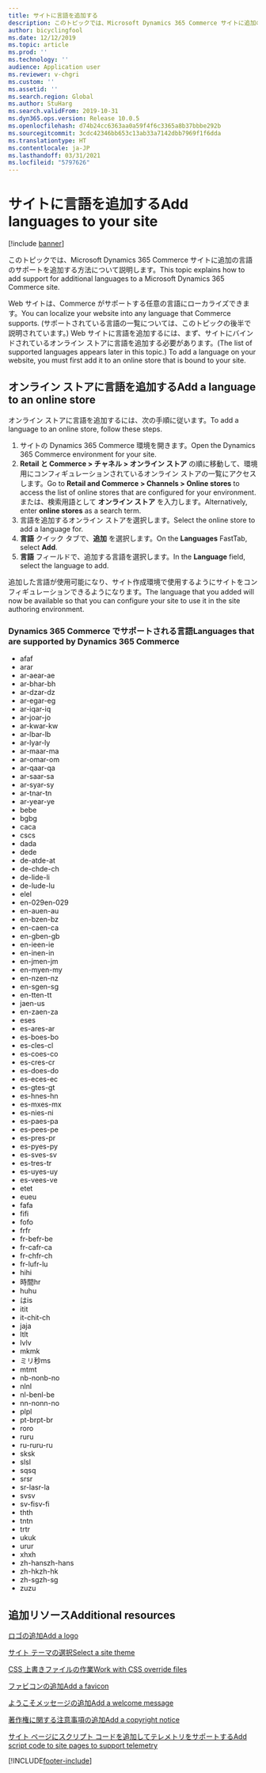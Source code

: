 ```yaml
---
title: サイトに言語を追加する
description: このトピックでは、Microsoft Dynamics 365 Commerce サイトに追加の言語のサポートを追加する方法について説明します。
author: bicyclingfool
ms.date: 12/12/2019
ms.topic: article
ms.prod: ''
ms.technology: ''
audience: Application user
ms.reviewer: v-chgri
ms.custom: ''
ms.assetid: ''
ms.search.region: Global
ms.author: StuHarg
ms.search.validFrom: 2019-10-31
ms.dyn365.ops.version: Release 10.0.5
ms.openlocfilehash: d74b24cc6363aa0a59f4f6c3365a8b37bbbe292b
ms.sourcegitcommit: 3cdc42346bb653c13ab33a7142dbb7969f1f6dda
ms.translationtype: HT
ms.contentlocale: ja-JP
ms.lasthandoff: 03/31/2021
ms.locfileid: "5797626"
---
```

# <a name="add-languages-to-your-site"></a><span data-ttu-id="8acb0-103">サイトに言語を追加する</span><span class="sxs-lookup"><span data-stu-id="8acb0-103">Add languages to your site</span></span>

[!include [banner](includes/banner.md)]

<span data-ttu-id="8acb0-104">このトピックでは、Microsoft Dynamics 365 Commerce サイトに追加の言語のサポートを追加する方法について説明します。</span><span class="sxs-lookup"><span data-stu-id="8acb0-104">This topic explains how to add support for additional languages to a Microsoft Dynamics 365 Commerce site.</span></span>

<span data-ttu-id="8acb0-105">Web サイトは、Commerce がサポートする任意の言語にローカライズできます。</span><span class="sxs-lookup"><span data-stu-id="8acb0-105">You can localize your website into any language that Commerce supports.</span></span> <span data-ttu-id="8acb0-106">(サポートされている言語の一覧については、このトピックの後半で説明されています。) Web サイトに言語を追加するには、まず、サイトにバインドされているオンライン ストアに言語を追加する必要があります。</span><span class="sxs-lookup"><span data-stu-id="8acb0-106">(The list of supported languages appears later in this topic.) To add a language on your website, you must first add it to an online store that is bound to your site.</span></span>

## <a name="add-a-language-to-an-online-store"></a><span data-ttu-id="8acb0-107">オンライン ストアに言語を追加する</span><span class="sxs-lookup"><span data-stu-id="8acb0-107">Add a language to an online store</span></span>

<span data-ttu-id="8acb0-108">オンライン ストアに言語を追加するには、次の手順に従います。</span><span class="sxs-lookup"><span data-stu-id="8acb0-108">To add a language to an online store, follow these steps.</span></span>

1. <span data-ttu-id="8acb0-109">サイトの Dynamics 365 Commerce 環境を開きます。</span><span class="sxs-lookup"><span data-stu-id="8acb0-109">Open the Dynamics 365 Commerce environment for your site.</span></span>
1. <span data-ttu-id="8acb0-110">**Retail と Commerce \> チャネル \> オンライン ストア** の順に移動して、環境用にコンフィギュレーションされているオンライン ストアの一覧にアクセスします。</span><span class="sxs-lookup"><span data-stu-id="8acb0-110">Go to **Retail and Commerce \> Channels \> Online stores** to access the list of online stores that are configured for your environment.</span></span> <span data-ttu-id="8acb0-111">または、検索用語として **オンライン ストア** を入力します。</span><span class="sxs-lookup"><span data-stu-id="8acb0-111">Alternatively, enter **online stores** as a search term.</span></span>
1. <span data-ttu-id="8acb0-112">言語を追加するオンライン ストアを選択します。</span><span class="sxs-lookup"><span data-stu-id="8acb0-112">Select the online store to add a language for.</span></span>
1. <span data-ttu-id="8acb0-113">**言語** クイック タブで、**追加** を選択します。</span><span class="sxs-lookup"><span data-stu-id="8acb0-113">On the **Languages** FastTab, select **Add**.</span></span>
1. <span data-ttu-id="8acb0-114">**言語** フィールドで、追加する言語を選択します。</span><span class="sxs-lookup"><span data-stu-id="8acb0-114">In the **Language** field, select the language to add.</span></span>

<span data-ttu-id="8acb0-115">追加した言語が使用可能になり、サイト作成環境で使用するようにサイトをコンフィギュレーションできるようになります。</span><span class="sxs-lookup"><span data-stu-id="8acb0-115">The language that you added will now be available so that you can configure your site to use it in the site authoring environment.</span></span>

### <a name="languages-that-are-supported-by-dynamics-365-commerce"></a><span data-ttu-id="8acb0-116">Dynamics 365 Commerce でサポートされる言語</span><span class="sxs-lookup"><span data-stu-id="8acb0-116">Languages that are supported by Dynamics 365 Commerce</span></span>

- <span data-ttu-id="8acb0-117">af</span><span class="sxs-lookup"><span data-stu-id="8acb0-117">af</span></span>
- <span data-ttu-id="8acb0-118">ar</span><span class="sxs-lookup"><span data-stu-id="8acb0-118">ar</span></span>
- <span data-ttu-id="8acb0-119">ar-ae</span><span class="sxs-lookup"><span data-stu-id="8acb0-119">ar-ae</span></span>
- <span data-ttu-id="8acb0-120">ar-bh</span><span class="sxs-lookup"><span data-stu-id="8acb0-120">ar-bh</span></span>
- <span data-ttu-id="8acb0-121">ar-dz</span><span class="sxs-lookup"><span data-stu-id="8acb0-121">ar-dz</span></span>
- <span data-ttu-id="8acb0-122">ar-eg</span><span class="sxs-lookup"><span data-stu-id="8acb0-122">ar-eg</span></span>
- <span data-ttu-id="8acb0-123">ar-iq</span><span class="sxs-lookup"><span data-stu-id="8acb0-123">ar-iq</span></span>
- <span data-ttu-id="8acb0-124">ar-jo</span><span class="sxs-lookup"><span data-stu-id="8acb0-124">ar-jo</span></span>
- <span data-ttu-id="8acb0-125">ar-kw</span><span class="sxs-lookup"><span data-stu-id="8acb0-125">ar-kw</span></span>
- <span data-ttu-id="8acb0-126">ar-lb</span><span class="sxs-lookup"><span data-stu-id="8acb0-126">ar-lb</span></span>
- <span data-ttu-id="8acb0-127">ar-ly</span><span class="sxs-lookup"><span data-stu-id="8acb0-127">ar-ly</span></span>
- <span data-ttu-id="8acb0-128">ar-ma</span><span class="sxs-lookup"><span data-stu-id="8acb0-128">ar-ma</span></span>
- <span data-ttu-id="8acb0-129">ar-om</span><span class="sxs-lookup"><span data-stu-id="8acb0-129">ar-om</span></span>
- <span data-ttu-id="8acb0-130">ar-qa</span><span class="sxs-lookup"><span data-stu-id="8acb0-130">ar-qa</span></span>
- <span data-ttu-id="8acb0-131">ar-sa</span><span class="sxs-lookup"><span data-stu-id="8acb0-131">ar-sa</span></span>
- <span data-ttu-id="8acb0-132">ar-sy</span><span class="sxs-lookup"><span data-stu-id="8acb0-132">ar-sy</span></span>
- <span data-ttu-id="8acb0-133">ar-tn</span><span class="sxs-lookup"><span data-stu-id="8acb0-133">ar-tn</span></span>
- <span data-ttu-id="8acb0-134">ar-ye</span><span class="sxs-lookup"><span data-stu-id="8acb0-134">ar-ye</span></span>
- <span data-ttu-id="8acb0-135">be</span><span class="sxs-lookup"><span data-stu-id="8acb0-135">be</span></span>
- <span data-ttu-id="8acb0-136">bg</span><span class="sxs-lookup"><span data-stu-id="8acb0-136">bg</span></span>
- <span data-ttu-id="8acb0-137">ca</span><span class="sxs-lookup"><span data-stu-id="8acb0-137">ca</span></span>
- <span data-ttu-id="8acb0-138">cs</span><span class="sxs-lookup"><span data-stu-id="8acb0-138">cs</span></span>
- <span data-ttu-id="8acb0-139">da</span><span class="sxs-lookup"><span data-stu-id="8acb0-139">da</span></span>
- <span data-ttu-id="8acb0-140">de</span><span class="sxs-lookup"><span data-stu-id="8acb0-140">de</span></span>
- <span data-ttu-id="8acb0-141">de-at</span><span class="sxs-lookup"><span data-stu-id="8acb0-141">de-at</span></span>
- <span data-ttu-id="8acb0-142">de-ch</span><span class="sxs-lookup"><span data-stu-id="8acb0-142">de-ch</span></span>
- <span data-ttu-id="8acb0-143">de-li</span><span class="sxs-lookup"><span data-stu-id="8acb0-143">de-li</span></span>
- <span data-ttu-id="8acb0-144">de-lu</span><span class="sxs-lookup"><span data-stu-id="8acb0-144">de-lu</span></span>
- <span data-ttu-id="8acb0-145">el</span><span class="sxs-lookup"><span data-stu-id="8acb0-145">el</span></span>
- <span data-ttu-id="8acb0-146">en-029</span><span class="sxs-lookup"><span data-stu-id="8acb0-146">en-029</span></span>
- <span data-ttu-id="8acb0-147">en-au</span><span class="sxs-lookup"><span data-stu-id="8acb0-147">en-au</span></span>
- <span data-ttu-id="8acb0-148">en-bz</span><span class="sxs-lookup"><span data-stu-id="8acb0-148">en-bz</span></span>
- <span data-ttu-id="8acb0-149">en-ca</span><span class="sxs-lookup"><span data-stu-id="8acb0-149">en-ca</span></span>
- <span data-ttu-id="8acb0-150">en-gb</span><span class="sxs-lookup"><span data-stu-id="8acb0-150">en-gb</span></span>
- <span data-ttu-id="8acb0-151">en-ie</span><span class="sxs-lookup"><span data-stu-id="8acb0-151">en-ie</span></span>
- <span data-ttu-id="8acb0-152">en-in</span><span class="sxs-lookup"><span data-stu-id="8acb0-152">en-in</span></span>
- <span data-ttu-id="8acb0-153">en-jm</span><span class="sxs-lookup"><span data-stu-id="8acb0-153">en-jm</span></span>
- <span data-ttu-id="8acb0-154">en-my</span><span class="sxs-lookup"><span data-stu-id="8acb0-154">en-my</span></span>
- <span data-ttu-id="8acb0-155">en-nz</span><span class="sxs-lookup"><span data-stu-id="8acb0-155">en-nz</span></span>
- <span data-ttu-id="8acb0-156">en-sg</span><span class="sxs-lookup"><span data-stu-id="8acb0-156">en-sg</span></span>
- <span data-ttu-id="8acb0-157">en-tt</span><span class="sxs-lookup"><span data-stu-id="8acb0-157">en-tt</span></span>
- <span data-ttu-id="8acb0-158">ja</span><span class="sxs-lookup"><span data-stu-id="8acb0-158">en-us</span></span>
- <span data-ttu-id="8acb0-159">en-za</span><span class="sxs-lookup"><span data-stu-id="8acb0-159">en-za</span></span>
- <span data-ttu-id="8acb0-160">es</span><span class="sxs-lookup"><span data-stu-id="8acb0-160">es</span></span>
- <span data-ttu-id="8acb0-161">es-ar</span><span class="sxs-lookup"><span data-stu-id="8acb0-161">es-ar</span></span>
- <span data-ttu-id="8acb0-162">es-bo</span><span class="sxs-lookup"><span data-stu-id="8acb0-162">es-bo</span></span>
- <span data-ttu-id="8acb0-163">es-cl</span><span class="sxs-lookup"><span data-stu-id="8acb0-163">es-cl</span></span>
- <span data-ttu-id="8acb0-164">es-co</span><span class="sxs-lookup"><span data-stu-id="8acb0-164">es-co</span></span>
- <span data-ttu-id="8acb0-165">es-cr</span><span class="sxs-lookup"><span data-stu-id="8acb0-165">es-cr</span></span>
- <span data-ttu-id="8acb0-166">es-do</span><span class="sxs-lookup"><span data-stu-id="8acb0-166">es-do</span></span>
- <span data-ttu-id="8acb0-167">es-ec</span><span class="sxs-lookup"><span data-stu-id="8acb0-167">es-ec</span></span>
- <span data-ttu-id="8acb0-168">es-gt</span><span class="sxs-lookup"><span data-stu-id="8acb0-168">es-gt</span></span>
- <span data-ttu-id="8acb0-169">es-hn</span><span class="sxs-lookup"><span data-stu-id="8acb0-169">es-hn</span></span>
- <span data-ttu-id="8acb0-170">es-mx</span><span class="sxs-lookup"><span data-stu-id="8acb0-170">es-mx</span></span>
- <span data-ttu-id="8acb0-171">es-ni</span><span class="sxs-lookup"><span data-stu-id="8acb0-171">es-ni</span></span>
- <span data-ttu-id="8acb0-172">es-pa</span><span class="sxs-lookup"><span data-stu-id="8acb0-172">es-pa</span></span>
- <span data-ttu-id="8acb0-173">es-pe</span><span class="sxs-lookup"><span data-stu-id="8acb0-173">es-pe</span></span>
- <span data-ttu-id="8acb0-174">es-pr</span><span class="sxs-lookup"><span data-stu-id="8acb0-174">es-pr</span></span>
- <span data-ttu-id="8acb0-175">es-py</span><span class="sxs-lookup"><span data-stu-id="8acb0-175">es-py</span></span>
- <span data-ttu-id="8acb0-176">es-sv</span><span class="sxs-lookup"><span data-stu-id="8acb0-176">es-sv</span></span>
- <span data-ttu-id="8acb0-177">es-tr</span><span class="sxs-lookup"><span data-stu-id="8acb0-177">es-tr</span></span>
- <span data-ttu-id="8acb0-178">es-uy</span><span class="sxs-lookup"><span data-stu-id="8acb0-178">es-uy</span></span>
- <span data-ttu-id="8acb0-179">es-ve</span><span class="sxs-lookup"><span data-stu-id="8acb0-179">es-ve</span></span>
- <span data-ttu-id="8acb0-180">et</span><span class="sxs-lookup"><span data-stu-id="8acb0-180">et</span></span>
- <span data-ttu-id="8acb0-181">eu</span><span class="sxs-lookup"><span data-stu-id="8acb0-181">eu</span></span>
- <span data-ttu-id="8acb0-182">fa</span><span class="sxs-lookup"><span data-stu-id="8acb0-182">fa</span></span>
- <span data-ttu-id="8acb0-183">fi</span><span class="sxs-lookup"><span data-stu-id="8acb0-183">fi</span></span>
- <span data-ttu-id="8acb0-184">fo</span><span class="sxs-lookup"><span data-stu-id="8acb0-184">fo</span></span>
- <span data-ttu-id="8acb0-185">fr</span><span class="sxs-lookup"><span data-stu-id="8acb0-185">fr</span></span>
- <span data-ttu-id="8acb0-186">fr-be</span><span class="sxs-lookup"><span data-stu-id="8acb0-186">fr-be</span></span>
- <span data-ttu-id="8acb0-187">fr-ca</span><span class="sxs-lookup"><span data-stu-id="8acb0-187">fr-ca</span></span>
- <span data-ttu-id="8acb0-188">fr-ch</span><span class="sxs-lookup"><span data-stu-id="8acb0-188">fr-ch</span></span>
- <span data-ttu-id="8acb0-189">fr-lu</span><span class="sxs-lookup"><span data-stu-id="8acb0-189">fr-lu</span></span>
- <span data-ttu-id="8acb0-190">hi</span><span class="sxs-lookup"><span data-stu-id="8acb0-190">hi</span></span>
- <span data-ttu-id="8acb0-191">時間</span><span class="sxs-lookup"><span data-stu-id="8acb0-191">hr</span></span>
- <span data-ttu-id="8acb0-192">hu</span><span class="sxs-lookup"><span data-stu-id="8acb0-192">hu</span></span>
- <span data-ttu-id="8acb0-193">は</span><span class="sxs-lookup"><span data-stu-id="8acb0-193">is</span></span>
- <span data-ttu-id="8acb0-194">it</span><span class="sxs-lookup"><span data-stu-id="8acb0-194">it</span></span>
- <span data-ttu-id="8acb0-195">it-ch</span><span class="sxs-lookup"><span data-stu-id="8acb0-195">it-ch</span></span>
- <span data-ttu-id="8acb0-196">ja</span><span class="sxs-lookup"><span data-stu-id="8acb0-196">ja</span></span>
- <span data-ttu-id="8acb0-197">lt</span><span class="sxs-lookup"><span data-stu-id="8acb0-197">lt</span></span>
- <span data-ttu-id="8acb0-198">lv</span><span class="sxs-lookup"><span data-stu-id="8acb0-198">lv</span></span>
- <span data-ttu-id="8acb0-199">mk</span><span class="sxs-lookup"><span data-stu-id="8acb0-199">mk</span></span>
- <span data-ttu-id="8acb0-200">ミリ秒</span><span class="sxs-lookup"><span data-stu-id="8acb0-200">ms</span></span>
- <span data-ttu-id="8acb0-201">mt</span><span class="sxs-lookup"><span data-stu-id="8acb0-201">mt</span></span>
- <span data-ttu-id="8acb0-202">nb-no</span><span class="sxs-lookup"><span data-stu-id="8acb0-202">nb-no</span></span>
- <span data-ttu-id="8acb0-203">nl</span><span class="sxs-lookup"><span data-stu-id="8acb0-203">nl</span></span>
- <span data-ttu-id="8acb0-204">nl-be</span><span class="sxs-lookup"><span data-stu-id="8acb0-204">nl-be</span></span>
- <span data-ttu-id="8acb0-205">nn-no</span><span class="sxs-lookup"><span data-stu-id="8acb0-205">nn-no</span></span>
- <span data-ttu-id="8acb0-206">pl</span><span class="sxs-lookup"><span data-stu-id="8acb0-206">pl</span></span>
- <span data-ttu-id="8acb0-207">pt-br</span><span class="sxs-lookup"><span data-stu-id="8acb0-207">pt-br</span></span>
- <span data-ttu-id="8acb0-208">ro</span><span class="sxs-lookup"><span data-stu-id="8acb0-208">ro</span></span>
- <span data-ttu-id="8acb0-209">ru</span><span class="sxs-lookup"><span data-stu-id="8acb0-209">ru</span></span>
- <span data-ttu-id="8acb0-210">ru-ru</span><span class="sxs-lookup"><span data-stu-id="8acb0-210">ru-ru</span></span>
- <span data-ttu-id="8acb0-211">sk</span><span class="sxs-lookup"><span data-stu-id="8acb0-211">sk</span></span>
- <span data-ttu-id="8acb0-212">sl</span><span class="sxs-lookup"><span data-stu-id="8acb0-212">sl</span></span>
- <span data-ttu-id="8acb0-213">sq</span><span class="sxs-lookup"><span data-stu-id="8acb0-213">sq</span></span>
- <span data-ttu-id="8acb0-214">sr</span><span class="sxs-lookup"><span data-stu-id="8acb0-214">sr</span></span>
- <span data-ttu-id="8acb0-215">sr-la</span><span class="sxs-lookup"><span data-stu-id="8acb0-215">sr-la</span></span>
- <span data-ttu-id="8acb0-216">sv</span><span class="sxs-lookup"><span data-stu-id="8acb0-216">sv</span></span>
- <span data-ttu-id="8acb0-217">sv-fi</span><span class="sxs-lookup"><span data-stu-id="8acb0-217">sv-fi</span></span>
- <span data-ttu-id="8acb0-218">th</span><span class="sxs-lookup"><span data-stu-id="8acb0-218">th</span></span>
- <span data-ttu-id="8acb0-219">tn</span><span class="sxs-lookup"><span data-stu-id="8acb0-219">tn</span></span>
- <span data-ttu-id="8acb0-220">tr</span><span class="sxs-lookup"><span data-stu-id="8acb0-220">tr</span></span>
- <span data-ttu-id="8acb0-221">uk</span><span class="sxs-lookup"><span data-stu-id="8acb0-221">uk</span></span>
- <span data-ttu-id="8acb0-222">ur</span><span class="sxs-lookup"><span data-stu-id="8acb0-222">ur</span></span>
- <span data-ttu-id="8acb0-223">xh</span><span class="sxs-lookup"><span data-stu-id="8acb0-223">xh</span></span>
- <span data-ttu-id="8acb0-224">zh-hans</span><span class="sxs-lookup"><span data-stu-id="8acb0-224">zh-hans</span></span>
- <span data-ttu-id="8acb0-225">zh-hk</span><span class="sxs-lookup"><span data-stu-id="8acb0-225">zh-hk</span></span>
- <span data-ttu-id="8acb0-226">zh-sg</span><span class="sxs-lookup"><span data-stu-id="8acb0-226">zh-sg</span></span>
- <span data-ttu-id="8acb0-227">zu</span><span class="sxs-lookup"><span data-stu-id="8acb0-227">zu</span></span>

## <a name="additional-resources"></a><span data-ttu-id="8acb0-228">追加リソース</span><span class="sxs-lookup"><span data-stu-id="8acb0-228">Additional resources</span></span>

[<span data-ttu-id="8acb0-229">ロゴの追加</span><span class="sxs-lookup"><span data-stu-id="8acb0-229">Add a logo</span></span>](add-logo.md)

[<span data-ttu-id="8acb0-230">サイト テーマの選択</span><span class="sxs-lookup"><span data-stu-id="8acb0-230">Select a site theme</span></span>](select-site-theme.md)

[<span data-ttu-id="8acb0-231">CSS 上書きファイルの作業</span><span class="sxs-lookup"><span data-stu-id="8acb0-231">Work with CSS override files</span></span>](css-override-files.md)

[<span data-ttu-id="8acb0-232">ファビコンの追加</span><span class="sxs-lookup"><span data-stu-id="8acb0-232">Add a favicon</span></span>](add-favicon.md)

[<span data-ttu-id="8acb0-233">ようこそメッセージの追加</span><span class="sxs-lookup"><span data-stu-id="8acb0-233">Add a welcome message</span></span>](add-welcome-message.md)

[<span data-ttu-id="8acb0-234">著作権に関する注意事項の追加</span><span class="sxs-lookup"><span data-stu-id="8acb0-234">Add a copyright notice</span></span>](add-copyright-notice.md)

[<span data-ttu-id="8acb0-235">サイト ページにスクリプト コードを追加してテレメトリをサポートする</span><span class="sxs-lookup"><span data-stu-id="8acb0-235">Add script code to site pages to support telemetry</span></span>](add-telemetry.md)


[!INCLUDE[footer-include](../includes/footer-banner.md)]
